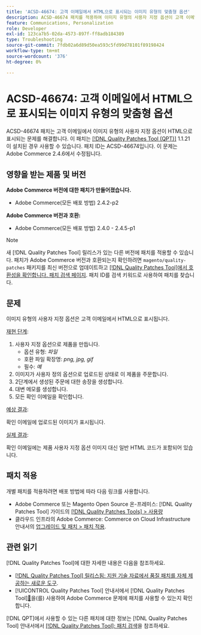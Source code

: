 ```yaml
---
title: 'ACSD-46674: 고객 이메일에서 HTML으로 표시되는 이미지 유형의 맞춤형 옵션'
description: ACSD-46674 패치를 적용하여 이미지 유형의 사용자 지정 옵션이 고객 이메일에서 HTML으로 표시되는 Adobe Commerce 문제를 해결합니다.
feature: Communications, Personalization
role: Developer
exl-id: 123ca7b5-02da-4573-897f-ff8adb184389
type: Troubleshooting
source-git-commit: 7fdb02a6d89d50ea593c5fd99d78101f89198424
workflow-type: tm+mt
source-wordcount: '376'
ht-degree: 0%

---
```


# ACSD-46674: 고객 이메일에서 HTML으로 표시되는 이미지 유형의 맞춤형 옵션

ACSD-46674 패치는 고객 이메일에서 이미지 유형의 사용자 지정 옵션이 HTML으로 표시되는 문제를 해결합니다. 이 패치는 [[!DNL Quality Patches Tool (QPT)]](https://experienceleague.adobe.com/en/docs/commerce-operations/tools/quality-patches-tool/quality-patches-tool-to-self-serve-quality-patches) 1.1.21이 설치된 경우 사용할 수 있습니다. 패치 ID는 ACSD-46674입니다. 이 문제는 Adobe Commerce 2.4.6에서 수정됩니다.

## 영향을 받는 제품 및 버전

**Adobe Commerce 버전에 대한 패치가 만들어졌습니다.**

* Adobe Commerce(모든 배포 방법) 2.4.2-p2

**Adobe Commerce 버전과 호환:**

* Adobe Commerce(모든 배포 방법) 2.4.0 - 2.4.5-p1

>[!NOTE]
>
>새 [!DNL Quality Patches Tool] 릴리스가 있는 다른 버전에 패치를 적용할 수 있습니다. 패치가 Adobe Commerce 버전과 호환되는지 확인하려면 `magento/quality-patches` 패키지를 최신 버전으로 업데이트하고 [[!DNL Quality Patches Tool]에서 호환성을 확인합니다. 패치 검색 페이지](https://experienceleague.adobe.com/tools/commerce-quality-patches/index.html). 패치 ID를 검색 키워드로 사용하여 패치를 찾습니다.

## 문제

이미지 유형의 사용자 지정 옵션은 고객 이메일에서 HTML으로 표시됩니다.

<u>재현 단계</u>:

1. 사용자 지정 옵션으로 제품을 만듭니다.
   * 옵션 유형: *파일*
   * 호환 파일 확장명: *png, jpg, gif*
   * 필수: *예*
1. 이미지가 사용자 정의 옵션으로 업로드된 상태로 이 제품을 주문합니다.
1. 2단계에서 생성된 주문에 대한 송장을 생성합니다.
1. 대변 메모를 생성합니다.
1. 모든 확인 이메일을 확인합니다.

<u>예상 결과</u>:

확인 이메일에 업로드된 이미지가 표시됩니다.

<u>실제 결과</u>:

확인 이메일에는 제품 사용자 지정 옵션 이미지 대신 일반 HTML 코드가 포함되어 있습니다.

## 패치 적용

개별 패치를 적용하려면 배포 방법에 따라 다음 링크를 사용합니다.

* Adobe Commerce 또는 Magento Open Source 온-프레미스: [!DNL Quality Patches Tool] 가이드의 [[!DNL Quality Patches Tools] > 사용량](/help/tools/quality-patches-tool/usage.md)
* 클라우드 인프라의 Adobe Commerce: Commerce on Cloud Infrastructure 안내서의 [업그레이드 및 패치 > 패치 적용](https://experienceleague.adobe.com/docs/commerce-cloud-service/user-guide/develop/upgrade/apply-patches.html).

## 관련 읽기

[!DNL Quality Patches Tool]에 대한 자세한 내용은 다음을 참조하세요.

* [[!DNL Quality Patches Tool] 릴리스됨: 지원 기술 자료에서 품질 패치를 자체 제공하는 새로운 도구](https://experienceleague.adobe.com/en/docs/commerce-operations/tools/quality-patches-tool/quality-patches-tool-to-self-serve-quality-patches).
* [!UICONTROL Quality Patches Tool] 안내서에서  [!DNL Quality Patches Tool][&#128279;](/help/tools/quality-patches-tool/patches-available-in-qpt/check-patch-for-magento-issue-with-magento-quality-patches.md)을(를) 사용하여 Adobe Commerce 문제에 패치를 사용할 수 있는지 확인합니다.


[!DNL QPT]에서 사용할 수 있는 다른 패치에 대한 정보는 [!DNL Quality Patches Tool] 안내서에서 [[!DNL Quality Patches Tool]: 패치 검색](https://experienceleague.adobe.com/tools/commerce-quality-patches/index.html)을 참조하세요.
